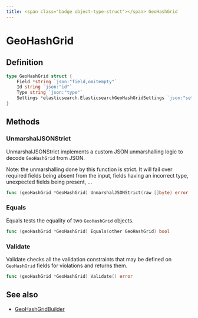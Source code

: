 ```yaml
---
title: <span class="badge object-type-struct"></span> GeoHashGrid
---
```

# <span class="badge object-type-struct"></span> GeoHashGrid

## Definition

```go
type GeoHashGrid struct {
    Field *string `json:"field,omitempty"`
    Id string `json:"id"`
    Type string `json:"type"`
    Settings *elasticsearch.ElasticsearchGeoHashGridSettings `json:"settings,omitempty"`
}
```
## Methods

### <span class="badge object-method"></span> UnmarshalJSONStrict

UnmarshalJSONStrict implements a custom JSON unmarshalling logic to decode `GeoHashGrid` from JSON.

Note: the unmarshalling done by this function is strict. It will fail over required fields being absent from the input, fields having an incorrect type, unexpected fields being present, …

```go
func (geoHashGrid *GeoHashGrid) UnmarshalJSONStrict(raw []byte) error
```

### <span class="badge object-method"></span> Equals

Equals tests the equality of two `GeoHashGrid` objects.

```go
func (geoHashGrid *GeoHashGrid) Equals(other GeoHashGrid) bool
```

### <span class="badge object-method"></span> Validate

Validate checks all the validation constraints that may be defined on `GeoHashGrid` fields for violations and returns them.

```go
func (geoHashGrid *GeoHashGrid) Validate() error
```

## See also

 * <span class="badge builder"></span> [GeoHashGridBuilder](./builder-GeoHashGridBuilder.md)
